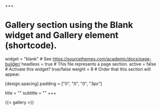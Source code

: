 +++
# Gallery section using the Blank widget and Gallery element (shortcode).
widget = "blank"  # See https://sourcethemes.com/academic/docs/page-builder/
headless = true  # This file represents a page section.
active = false  # Activate this widget? true/false
weight = 8  # Order that this section will appear.

[design.spacing]
padding = ["0", "0", "0", "3px"]

title = ""
subtitle = ""
+++

{{< gallery >}}
